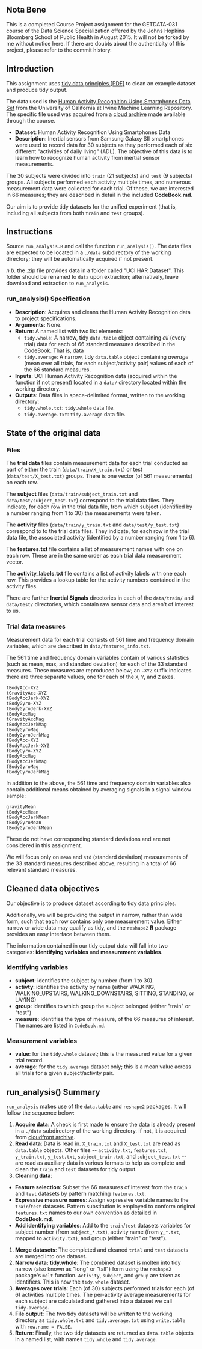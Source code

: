 ## Nota Bene
This is a completed Course Project assignment for the GETDATA-031 course of the Data Science Specialization offered by the Johns Hopkins Bloomberg School of Public Health in August 2015. It will not be forked by me without notice here. If there are doubts about the authenticity of this project, please refer to the commit history.

## Introduction

This assignment uses [tidy data principles \[PDF\]](http://vita.had.co.nz/papers/tidy-data.pdf) to clean an example dataset and produce tidy output.

The data used is the [Human Activity Recognition Using Smartphones Data Set](http://archive.ics.uci.edu/ml/datasets/Human+Activity+Recognition+Using+Smartphones) from the University of California at Irvine Machine Learning Repository. The specific file used was acquired from a [cloud archive](https://d396qusza40orc.cloudfront.net/getdata%2Fprojectfiles%2FUCI%20HAR%20Dataset.zip) made available through the course.

- **Dataset**: Human Activity Recognition Using Smartphones Data
- **Description**: Inertial sensors from Samsung Galaxy SII smartphones were used to record data for 30 subjects as they performed each of six different "activities of daily living" (ADL). The objective of this data is to learn how to recognize human activity from inertial sensor measurements. 

The 30 subjects were divided into `train` (21 subjects) and `test` (9 subjects) groups. All subjects performed each activity multiple times, and numerous measurement data were collected for each trial. Of these, we are interested in 66 measures; they are described in detail in the included **CodeBook.md**.

Our aim is to provide tidy datasets for the unified experiment (that is, including all subjects from both `train` and `test` groups). 

## Instructions

Source `run_analysis.R` and call the function `run_analysis()`. The data files are expected to be located in a `./data` subdirectory of the working directory; they will be automatically acquired if not present. 

*n.b.* the .zip file provides data in a folder called "UCI HAR Dataset". This folder should be renamed to `data` upon extraction; alternatively, leave download and extraction to `run_analysis`.

### run_analysis() Specification

- **Description**: Acquires and cleans the Human Activity Recognition data to project specifications.
- **Arguments**: None.
- **Return**: A named list with two list elements:
  - `tidy.whole`: A narrow, tidy `data.table` object containing *all* (every trial) data for each of 66 standard measures described in the CodeBook. That is, data 
  - `tidy.average`: A narrow, tidy `data.table` object containing *average* (mean over all trials, for each subject/activity pair) values of each of the 66 standard measures.
- **Inputs**: UCI Human Activity Recognition data (acquired within the function if not present) located in a `data/` directory located within the working directory.
- **Outputs**: Data files in space-delimited format, written to the working directory:
  - `tidy.whole.txt`: `tidy.whole` data file.
  - `tidy.average.txt`: `tidy.average` data file.

## State of the original data

### Files

The **trial data** files contain measurement data for each trial conducted as part of either the train (`data/train/X_train.txt`) or test (`data/test/X_test.txt`) groups. There is one vector (of 561 measurements) on each row.

The **subject** files (`data/train/subject_train.txt` and `data/test/subject_test.txt`) correspond to the trial data files. They indicate, for each row in the trial data file, from which subject (identified by a number ranging from 1 to 30) the measurements were taken.

The **activity** files (`data/train/y_train.txt` and `data/test/y_test.txt`) correspond to to the trial data files. They indicate, for each row in the trial data file, the associated activity (identified by a number ranging from 1 to 6).

The **features.txt** file contains a list of measurement names with one on each row. These are in the same order as each trial data measurement vector.

The **activity_labels.txt** file contains a list of activity labels with one each row. This provides a lookup table for the activity numbers contained in the activity files.

There are further **Inertial Signals** directories in each of the `data/train/` and `data/test/` directories, which contain raw sensor data and aren't of interest to us.

### Trial data measures
Measurement data for each trial consists of 561 time and frequency domain variables, which are described in `data/features_info.txt`.

The 561 time and frequency domain variables contain of various statistics (such as mean, max, and standard deviation)  for each of the 33 standard measures. These measures are reproduced below; an `-XYZ` suffix indicates there are three separate values, one for each of the `X`, `Y`, and `Z` axes.

    tBodyAcc-XYZ
    tGravityAcc-XYZ
    tBodyAccJerk-XYZ
    tBodyGyro-XYZ
    tBodyGyroJerk-XYZ
    tBodyAccMag
    tGravityAccMag
    tBodyAccJerkMag
    tBodyGyroMag
    tBodyGyroJerkMag
    fBodyAcc-XYZ
    fBodyAccJerk-XYZ
    fBodyGyro-XYZ
    fBodyAccMag
    fBodyAccJerkMag
    fBodyGyroMag
    fBodyGyroJerkMag
    
In addition to the above, the 561 time and frequency domain variables also contain additional means obtained by averaging signals in a signal window sample:

    gravityMean
    tBodyAccMean
    tBodyAccJerkMean
    tBodyGyroMean
    tBodyGyroJerkMean

These do not have corresponding standard deviations and are not considered in this assignment. 

We will focus only on `mean` and `std` (standard deviation) measurements of the 33 standard measures described above, resulting in a total of 66 relevant standard measures.

## Cleaned data objectives

Our objective is to produce dataset according to tidy data principles.

Additionally, we will be providing the output in narrow, rather than wide form, such that each row contains only one measurement value. Either narrow or wide data may qualify as tidy, and the `reshape2` **R** package provides an easy interface between them.

The information contained in our tidy output data will fall into two categories: **identifying variables** and **measurement variables**.

### Identifying variables

  - **subject**: identifies the subject by number (from 1 to 30).
  - **activty**: identifies the activity by name (either WALKING, WALKING\_UPSTAIRS, WALKING\_DOWNSTAIRS, SITTING, STANDING, or LAYING)
  - **group**: identifies to which group the subject belonged (either "train" or "test")
  - **measure**: identifies the type of measure, of the 66 measures of interest. The names are listed in `CodeBook.md`.
  
### Measurement variables

  - **value**: for the `tidy.whole` dataset; this is the measured value for a given trial record.
  - **average**: for the `tidy.average` dataset only; this is a mean value across all trials for a given subject/activity pair.
  
## run_analysis() Summary

`run_analysis` makes use of the `data.table` and `reshape2` packages. It will follow the sequence below:


1. **Acquire data**: A check is first made to ensure the data is already present in a `./data` subdirectory of the working directory. If not, it is acquired from [cloudfront archive](https://d396qusza40orc.cloudfront.net/getdata%2Fprojectfiles%2FUCI%20HAR%20Dataset.zip).
1. **Read data**: Data is read in. `X_train.txt` and `X_test.txt` are read as `data.table` objects. Other files -- `activity.txt`, `features.txt`, `y_train.txt`, `y_test.txt`, `subject_train.txt`, and `subject_test.txt` -- are read as auxiliary data in various formats to help us complete and clean the `train` and `test` datasets for tidy output.
1. **Cleaning data**:
  - **Feature selection**: Subset the 66 measures of interest from the `train` and `test` datasets by pattern matching `features.txt`.
  - **Expressive measure names**: Assign expressive variable names to the `train`/`test` datasets. Pattern substitution is employed to conform original `features.txt` names to our own convention as detailed in **CodeBook.md**.
  - **Add identifying variables**: Add to the `train`/`test` datasets variables for subject number (from `subject_*.txt`), activity name (from `y_*.txt`, mapped to `activity.txt`), and group (either "train" or "test"). 
1. **Merge datasets**: The completed and cleaned `trial` and `test` datasets are merged into one dataset.
1. **Narrow data: tidy.whole**: The combined dataset is molten into tidy narrow (also known as "long" or "tall") form using the `reshape2` package's `melt` function. `Activity`, `subject`, and `group` are taken as identifiers. This is now the `tidy.whole` dataset.
1. **Averages over trials**: Each (of 30) subjects performed trials for each (of 6) activities multiple times. The per-activity average measurements for each subject are calculated and gathered into a dataset we call `tidy.average`.
1. **File output**: The two tidy datasets will be written to the working directory as `tidy.whole.txt` and `tidy.average.txt` using `write.table` with `row.name = FALSE`.
1. **Return**: Finally, the two tidy datasets are returned as `data.table` objects in a named list, with names `tidy.whole` and `tidy.average`.